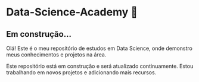 # Data-Science-Academy  🎲

## Em construção...

Olá! Este é o meu repositório de estudos em Data Science, onde demonstro meus conhecimentos e projetos na área. 

Este repositório está em construção e será atualizado continuamente. Estou trabalhando em novos projetos e adicionando mais recursos.
